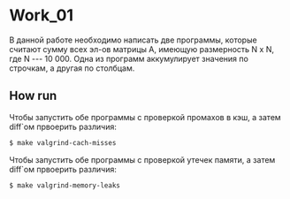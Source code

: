 # Work_01
В данной работе необходимо написать две программы, которые считают сумму всех эл-ов матрицы A, имеющую размерность N x N, где N --- 10 000. Одна из программ аккумулирует значения по строчкам, а другая по столбцам.

## How run
Чтобы запустить обе программы с проверкой промахов в кэш, а затем diff`ом првоерить различия:
```sh
$ make valgrind-cach-misses
```

Чтобы запустить обе программы с проверкой утечек памяти, а затем diff`ом првоерить различия:
```sh
$ make valgrind-memory-leaks
```